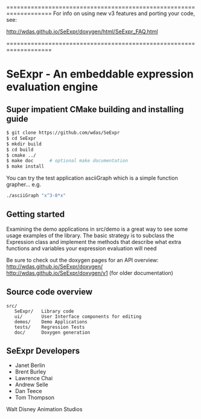 ===================================================================
  For info on using new v3 features and porting your code, see:

  http://wdas.github.io/SeExpr/doxygen/html/SeExpr_FAQ.html
  
===================================================================


# SeExpr - An embeddable expression evaluation engine


## Super impatient CMake building and installing guide

```bash
$ git clone https://github.com/wdas/SeExpr
$ cd SeExpr
$ mkdir build
$ cd build
$ cmake ../
$ make doc      # optional make documentation
$ make install
```

You can try the test application asciiGraph which is a simple
function grapher... e.g.
```bash
./asciiGraph "x^3-8*x"
```

## Getting started

Examining the demo applications in src/demo is a great way to see
some usage examples of the library. The basic strategy is to subclass
the Expression class and implement the methods that describe what
extra functions and variables your expression evaluation will need

Be sure to check out the doxygen pages for an API overview:
http://wdas.github.io/SeExpr/doxygen/
http://wdas.github.io/SeExpr/doxygen/v1 (for older documentation)

## Source code overview

```
src/
   SeExpr/   Library code
   ui/       User Interface components for editing
   demos/    Demo Applications
   tests/    Regression Tests
   doc/      Doxygen generation
```

## SeExpr Developers

 * Janet Berlin
 * Brent Burley
 * Lawrence Chai
 * Andrew Selle
 * Dan Teece
 * Tom Thompson

Walt Disney Animation Studios
